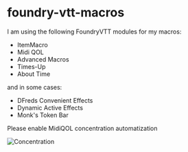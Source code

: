 # foundry-vtt-macros

I am using the following FoundryVTT modules for my macros:

- ItemMacro
- Midi QOL
- Advanced Macros
- Times-Up
- About Time

and in some cases:

- DFreds Convenient Effects
- Dynamic Active Effects
- Monk's Token Bar


Please enable MidiQOL concentration automatization

![Concentration](https://user-images.githubusercontent.com/92884040/154339963-8367ebf4-a3b7-48de-94cd-52e5d28dbf8e.png)

